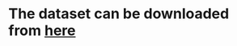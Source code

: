 # The dataset can be downloaded from [here](https://www.kaggle.com/fivethirtyeight/uber-pickups-in-new-york-city)
